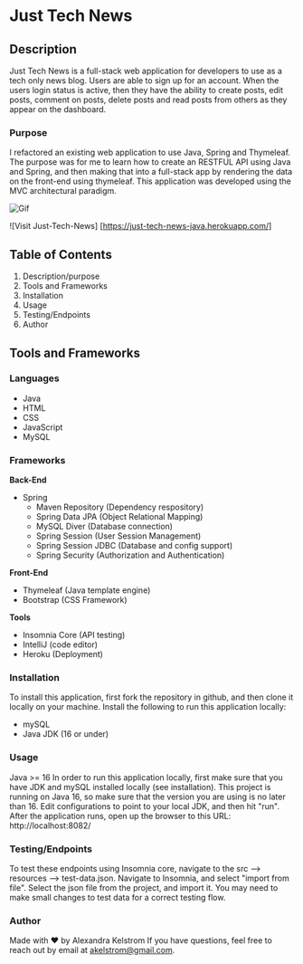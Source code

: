 # Just Tech News 

## Description
Just Tech News is a full-stack web application for developers to use as a tech only news blog. Users are able to sign up for an account. When the users login status is active, then they have the ability to create posts, edit posts, comment on posts, delete posts and read posts from others as they appear on the dashboard.   

### Purpose
I refactored an existing web application to use Java, Spring and Thymeleaf. The purpose was for me to learn how to create an RESTFUL API using Java and Spring, and then making that into a full-stack app by rendering the data on the front-end using thymeleaf. This application was developed using the MVC architectural paradigm.  

![Gif](https://github.com/akelstrom/tech-news-java-api/blob/master/src/main/resources/Homepage%20-%20Just%20Tech%20News.gif)

![Visit Just-Tech-News] [https://just-tech-news-java.herokuapp.com/]

## Table of Contents
1. Description/purpose
2. Tools and Frameworks
3. Installation
4. Usage
5. Testing/Endpoints
5. Author

## Tools and Frameworks
### Languages
* Java 
* HTML
* CSS
* JavaScript
* MySQL

### Frameworks
**Back-End**
* Spring
    *   Maven Repository (Dependency respository)
    *   Spring Data JPA (Object Relational Mapping)
    *   MySQL Diver (Database connection)
    *   Spring Session (User Session Management)
    *   Spring Session JDBC (Database and config support)    
    *   Spring Security (Authorization and Authentication)
    
**Front-End**
* Thymeleaf (Java template engine)
* Bootstrap (CSS Framework)

**Tools**
* Insomnia Core (API testing)
* IntelliJ (code editor)
* Heroku (Deployment)

### Installation
To install this application, first fork the repository in github, and then clone it locally on your machine. 
Install the following to run this application locally:
* mySQL
* Java JDK (16 or under)

### Usage
Java >= 16
In order to run this application locally, first make sure that you have JDK and mySQL installed locally (see installation). 
This project is running on Java 16, so make sure that the version you are using is no later than 16. Edit configurations to point to your local JDK, and then hit "run". After the application runs, open up the browser to this URL: http://localhost:8082/

### Testing/Endpoints
To test these endpoints using Insomnia core, navigate to the src --> resources --> test-data.json.
Navigate to Insomnia, and select "import from file". Select the json file from the project, and import it. You may need to make small changes to test data for a correct testing flow. 

### Author
Made with &hearts; by Alexandra Kelstrom
If you have questions, feel free to reach out by email at akelstrom@gmail.com.



